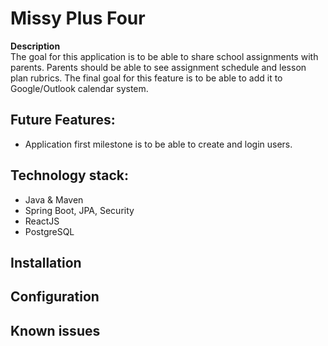# Missy Plus Four
**Description** <br/>
The goal for this application is to be able to share school assignments with parents. Parents should be able to see assignment schedule and lesson plan rubrics. The final goal for this feature is to be able to add it to Google/Outlook calendar system.

## Future Features:
- Application first milestone is to be able to create and login users.

## Technology stack:
- Java & Maven
- Spring Boot, JPA, Security
- ReactJS
- PostgreSQL

## Installation

## Configuration

## Known issues
